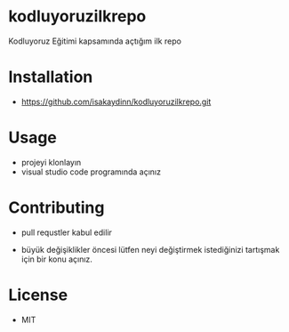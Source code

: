 # kodluyoruzilkrepo
Kodluyoruz Eğitimi kapsamında açtığım ilk repo

# Installation
- https://github.com/isakaydinn/kodluyoruzilkrepo.git

# Usage 
- projeyi klonlayın 
- visual studio code programında açınız 

# Contributing 
- pull requstler kabul edilir
* büyük değişiklikler öncesi lütfen neyi değiştirmek istediğinizi tartışmak için bir konu açınız.

# License
- MIT 